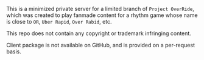 This is a minimized private server for a limited branch of `Project OverRide`, which was created to play fanmade content for a rhythm game whose name is close to `OR`, `Uber Rapid`, `Over Rabid`, etc.

This repo does not contain any copyright or trademark infringing content.

Client package is not available on GitHub, and is provided on a per-request basis. 
